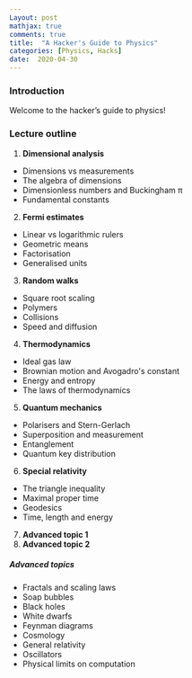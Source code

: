 ```yaml
---
Layout: post
mathjax: true
comments: true
title:  "A Hacker's Guide to Physics"
categories: [Physics, Hacks]
date:  2020-04-30
---
```


### Introduction

Welcome to the hacker’s guide to physics!

### Lecture outline

1. **Dimensional analysis**
- Dimensions vs measurements
- The algebra of dimensions
- Dimensionless numbers and Buckingham π
- Fundamental constants
2. **Fermi estimates**
- Linear vs logarithmic rulers
- Geometric means
- Factorisation
- Generalised units
3. **Random walks**
- Square root scaling
- Polymers
- Collisions
- Speed and diffusion
4. **Thermodynamics**
- Ideal gas law
- Brownian motion and Avogadro's constant
- Energy and entropy
- The laws of thermodynamics
5. **Quantum mechanics**
- Polarisers and Stern-Gerlach
- Superposition and measurement
- Entanglement
- Quantum key distribution
6. **Special relativity**
- The triangle inequality
- Maximal proper time
- Geodesics
- Time, length and energy
7. **Advanced topic 1**
8. **Advanced topic 2**

##### Advanced topics

- Fractals and scaling laws
- Soap bubbles
- Black holes
- White dwarfs
- Feynman diagrams
- Cosmology
- General relativity
- Oscillators
- Physical limits on computation
